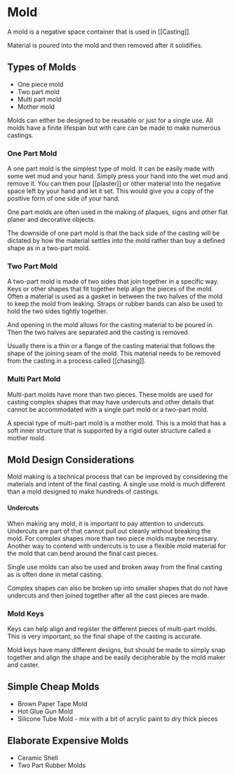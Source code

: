 # Mold

A mold is a negative space container that is used in [[Casting]].

Material is poured into the mold and then removed after it solidifies.

## Types of Molds
- One piece mold
- Two part mold
- Multi part mold
- Mother mold

Molds can either be designed to be reusable or just for a single use. All molds have a finite lifespan but with care can be made to make numerous castings.

### One Part Mold

A one part mold is the simplest type of mold. It can be easily made with some wet mud and your hand. Simply press your hand into the wet mud and remove it. You can then pour [[plaster]] or other material into the negative space left by your hand and let it set. This would give you a copy of the positive form of one side of your hand.

One part molds are often used in the making of plaques, signs and other flat planer and decorative objects.

The downside of one part mold is that the back side of the casting will be dictated by how the material settles into the mold rather than buy a defined shape as in a two-part mold.

### Two Part Mold
A two-part mold is made of two sides that join together in a specific way. Keys or other shapes that fit together help align the pieces of the mold. Often a material is used as a gasket in between the two halves of the mold to keep the mold from leaking. Straps or rubber bands can also be used to hold the two sides tightly together.

And opening in the mold allows for the casting material to be poured in. Then the two halves are separated and the casting is removed.

Usually there is a thin or a flange of the casting material that follows the shape of the joining seam of the mold. This material needs to be removed from the casting in a process called [[chasing]].

### Multi Part Mold
Multi-part molds have more than two pieces. These molds are used for casting complex shapes that may have undercuts and other details that cannot be accommodated with a single part mold or a two-part mold.

A special type of multi-part mold is a mother mold. This is a mold that has a soft inner structure that is supported by a rigid outer structure called a mother mold.

## Mold Design Considerations

Mold making is a technical process that can be improved by considering the materials and intent of the final casting. A single use mold is much different than a mold designed to make hundreds of castings.

#### Undercuts
When making any mold, it is important to pay attention to undercuts. Undercuts are part of that cannot pull out cleanly without breaking the mold. For complex shapes more than two piece molds maybe necessary. Another way to contend with undercuts is to use a flexible mold material for the mold that can bend around the final cast pieces.

Single use molds can also be used and broken away from the final casting as is often done in metal casting.

Complex shapes can also be broken up into smaller shapes that do not have undercuts and then joined together after all the cast pieces are made.

### Mold Keys

Keys can help align and register the different pieces of multi-part molds. This is very important, so the final shape of the casting is accurate.

Mold keys have many different designs, but should be made to simply snap together and align the shape and be easily decipherable by the mold maker and caster.

## Simple Cheap Molds
- Brown Paper Tape Mold
- Hot Glue Gun Mold
- Silicone Tube Mold - mix with a bit of acrylic paint to dry thick pieces
## Elaborate Expensive Molds
- Ceramic Shell
- Two Part Rubber Molds
